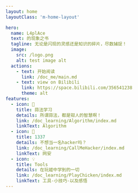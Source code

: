 ```yaml
---
layout: home
layoutClass: 'm-home-layout'

hero:
  name: L4plAce
  text: 的现象之书
  tagline: 无论是闪现的灵感还是知识的碎片，尽数捕捉！
  image:
    src: /logo.png
    alt: test image alt
  actions:
    - text: 开始阅读
      link: /doc_me/main.md
    - text: view on Bilibili
      link: https://space.bilibili.com/356541238
      theme: alt
features:
  - icon: 📖
    title: 蒜法学习
    details: 所谓蒜法，都是钳人的智慧啊！
    link: /doc_learning/Algorithm/index.md
    linkText: Algorithm
  - icon: 📘
    title: 1337
    details: 不想当一名hacker吗？
    link: /doc_learning/CallMeHacker/index.md
    linkText: 网安
  - icon: 💡
    title: Tools
    details: 在玩姬中学到的一切
    link: /doc_learning/PlayChicken/index.md
    linkText: 工具-小技巧-以及感悟
---
```

